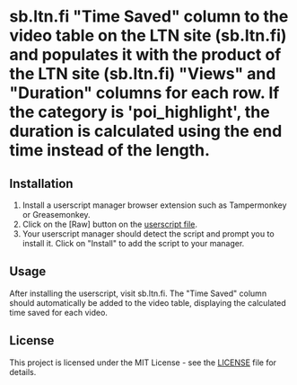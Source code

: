 # sb.ltn.fi "Time Saved" column to the video table on the LTN site (sb.ltn.fi) and populates it with the product of the LTN site (sb.ltn.fi) "Views" and "Duration" columns for each row. If the category is 'poi_highlight', the duration is calculated using the end time instead of the length.

## Installation

1. Install a userscript manager browser extension such as Tampermonkey or Greasemonkey.
2. Click on the [Raw] button on the [userscript file](https://github.com/DrQuackster/userscripts/raw/main/sbltnfi/sbltnfi-time-saved-column.user.js).
3. Your userscript manager should detect the script and prompt you to install it. Click on "Install" to add the script to your manager.

## Usage

After installing the userscript, visit sb.ltn.fi. The "Time Saved" column should automatically be added to the video table, displaying the calculated time saved for each video.

## License

This project is licensed under the MIT License - see the [LICENSE](LICENSE) file for details.
